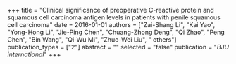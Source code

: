 +++
title = "Clinical significance of preoperative C-reactive protein and squamous cell carcinoma antigen levels in patients with penile squamous cell carcinoma"
date = 2016-01-01
authors = ["Zai-Shang Li", "Kai Yao", "Yong-Hong Li", "Jie-Ping Chen", "Chuang-Zhong Deng", "Qi Zhao", "Peng Chen", "Bin Wang", "Qi-Wu Mi", "Zhuo-Wei Liu", " others"]
publication_types = ["2"]
abstract = ""
selected = "false"
publication = "*BJU international*"
+++

